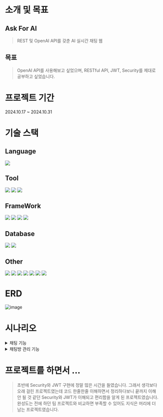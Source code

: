 # 소개 및 목표
## Ask For AI
> REST 및 OpenAI API를 갖춘 AI 실시간 채팅 웹
## 목표
> OpenAI API를 사용해보고 싶었으며, RESTful API, JWT, Security를 제대로 공부하고 싶었습니다.

# 프로젝트 기간
2024.10.17 ~ 2024.10.31

# 기술 스택
## Language
<img src="https://img.shields.io/badge/Java-007396?style=for-the-badge&logo=java&logoColor=white">

## Tool
<img src="https://img.shields.io/badge/Eclipse-2C2255?style=for-the-badge&logo=eclipse&logoColor=white">
<img src="https://img.shields.io/badge/Postman-FF6C37?style=for-the-badge&logo=postman&logoColor=white">
<img src="https://img.shields.io/badge/MySQL%20Workbench-00758F?style=for-the-badge&logo=mysql&logoColor=white">



## FrameWork
<img src="https://img.shields.io/badge/Spring%20Boot-6DB33F?style=for-the-badge&logo=springboot&logoColor=white">
<img src="https://img.shields.io/badge/Spring%20Security-6DB33F?style=for-the-badge&logo=springsecurity&logoColor=white">
<img src="https://img.shields.io/badge/Hibernate-59666C?style=for-the-badge&logo=hibernate&logoColor=white">
<img src="https://img.shields.io/badge/Mustache-000000?style=for-the-badge&logo=mustache&logoColor=white">

## Database
<img src="https://img.shields.io/badge/H2-4479A1?style=for-the-badge&logo=h2&logoColor=white">
<img src="https://img.shields.io/badge/MySQL-4479A1?style=for-the-badge&logo=mysql&logoColor=white">

## Other
<img src="https://img.shields.io/badge/Bcrypt-000000?style=for-the-badge&logo=key&logoColor=white">
<img src="https://img.shields.io/badge/Git-F05032?style=for-the-badge&logo=git&logoColor=white">
<img src="https://img.shields.io/badge/JWT-000000?style=for-the-badge&logo=jsonwebtokens&logoColor=white">
<img src="https://img.shields.io/badge/Lombok-007396?style=for-the-badge&logo=lombok&logoColor=white">
<img src="https://img.shields.io/badge/JUnit-25A162?style=for-the-badge&logo=junit5&logoColor=white">
<img src="https://img.shields.io/badge/REST%20API-25A162?style=for-the-badge&logo=rest&logoColor=white">
<img src="https://img.shields.io/badge/OpenAI%20API-412991?style=for-the-badge&logo=openai&logoColor=white">

# ERD
![image](https://github.com/user-attachments/assets/7ed06e7e-9d98-466f-9a8e-49c92288d80a)

# 시나리오

<details>
<summary>채팅 기능</summary>

  1. 회원가입 및 로그인![image](https://github.com/user-attachments/assets/b95f98ca-8d52-4050-b450-f8cbe454cb0e)
     
  2. 채팅방 만들기 및 채팅 보내기![image](https://github.com/user-attachments/assets/3077a623-477d-49cc-b0ea-cf9f239a53d5)
    
  3. 채팅방별 메시지 조회![image](https://github.com/user-attachments/assets/a80a73d2-b39f-45d1-b900-6399be9017e1)
  
</details>

<details>
<summary>채팅방 관리 기능</summary>

  1. 채팅방 만들기 및 채팅방 이름 수정 및 즐겨찾기![image](https://github.com/user-attachments/assets/f44e5ef3-942d-4b97-9495-b849eea8fc39)

  2. 채팅방 조회 및 즐겨찾는 채팅방 조회![image](https://github.com/user-attachments/assets/07b5eae3-30b3-4048-8022-fa32e9a7226e)

  3. 채팅방 삭제 및 채팅방 조회![image](https://github.com/user-attachments/assets/fa0d0d6b-1052-4f28-9903-4935cbd2f08b)

</details>

# 프로젝트를 하면서 ...
> 초반에 Security와 JWT 구현에 정말 많은 시간을 들였습니다. 그래서 생각보다 오래 걸린 프로젝트였는데 코드 한줄한줄 이해하면서 정리하다보니 끝까지 이해 안 될 것 같던 Security와 JWT가 이해되고 편리함을 알게 된 프로젝트였습니다. 완성도는 전에 하던 팀 프로젝트와 비교하면 부족할 수 있어도 지식은 머리에 더 남는 프로젝트였습니다.
